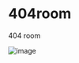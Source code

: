 # 404room
404 room


![image](https://github.com/nabinjana-dsc/404room/assets/120771456/41576ee3-7b07-40b7-817d-fce07e7b2e8e)

